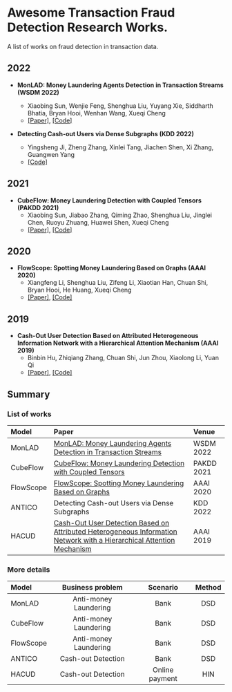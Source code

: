 # Awesome Transaction Fraud Detection Research Works.

A list of works on fraud detection in transaction data. 

## 2022

- **MonLAD: Money Laundering Agents Detection in Transaction Streams (WSDM 2022)**
  - Xiaobing Sun, Wenjie Feng, Shenghua Liu, Yuyang Xie, Siddharth Bhatia, Bryan Hooi, Wenhan Wang, Xueqi Cheng
  - [[Paper]](https://shenghua-liu.github.io/papers/wsdm2022-monlad.pdf), [[Code]](https://github.com/BGT-M/MonLAD)

- **Detecting Cash-out Users via Dense Subgraphs (KDD 2022)**
  - Yingsheng Ji, Zheng Zhang, Xinlei Tang, 
Jiachen Shen, Xi Zhang, Guangwen Yang
  - [[Code]](https://github.com/transcope/antico)

## 2021

- **CubeFlow: Money Laundering Detection with Coupled Tensors (PAKDD 2021)**
  - Xiaobing Sun, Jiabao Zhang, Qiming Zhao, Shenghua Liu, Jinglei Chen, Ruoyu Zhuang, Huawei Shen, Xueqi Cheng  
  - [[Paper]](https://shenghua-liu.github.io/papers/cubeflow-pakdd2021.pdf), [[Code]](https://github.com/BGT-M/spartan2-tutorials/blob/master/CubeFlow.ipynb)

## 2020

- **FlowScope: Spotting Money Laundering Based on Graphs (AAAI 2020)**
  - Xiangfeng Li, Shenghua Liu, Zifeng Li, Xiaotian Han, Chuan Shi, Bryan Hooi, He Huang, Xueqi Cheng
  - [[Paper]](https://shenghua-liu.github.io/papers/aaai2020cr-flowscope.pdf), [[Code]](https://github.com/aplaceof/FlowScope)

## 2019

- **Cash-Out User Detection Based on Attributed Heterogeneous Information Network with a Hierarchical Attention Mechanism (AAAI 2019)**
  - Binbin Hu, Zhiqiang Zhang, Chuan Shi, Jun Zhou, Xiaolong Li, Yuan Qi
  - [[Paper]](http://www.shichuan.org/doc/64.pdf), [[Code]](https://github.com/safe-graph/DGFraud)


## Summary

### List of works

| Model | Paper | Venue |
| :---- | :---- | :---- | 
| MonLAD | [MonLAD: Money Laundering Agents Detection in Transaction Streams](https://shenghua-liu.github.io/papers/wsdm2022-monlad.pdf) | WSDM 2022 |
| CubeFlow | [CubeFlow: Money Laundering Detection with Coupled Tensors](https://shenghua-liu.github.io/papers/cubeflow-pakdd2021.pdf) | PAKDD 2021 |
| FlowScope | [FlowScope: Spotting Money Laundering Based on Graphs](https://shenghua-liu.github.io/papers/aaai2020cr-flowscope.pdf) | AAAI 2020 |
| ANTICO | Detecting Cash-out Users via Dense Subgraphs | KDD 2022 |
| HACUD  | [Cash-Out User Detection Based on Attributed Heterogeneous Information Network with a Hierarchical Attention Mechanism](http://www.shichuan.org/doc/64.pdf) | AAAI 2019 |

### More details

| Model | Business problem | Scenario | Method |
| :---- | :----: | :----: | :----: | 
| MonLAD | Anti-money Laundering | Bank | DSD |
| CubeFlow | Anti-money Laundering | Bank | DSD |
| FlowScope | Anti-money Laundering | Bank | DSD |
| ANTICO | Cash-out Detection | Bank | DSD |
| HACUD  | Cash-out Detection | Online payment | HIN |